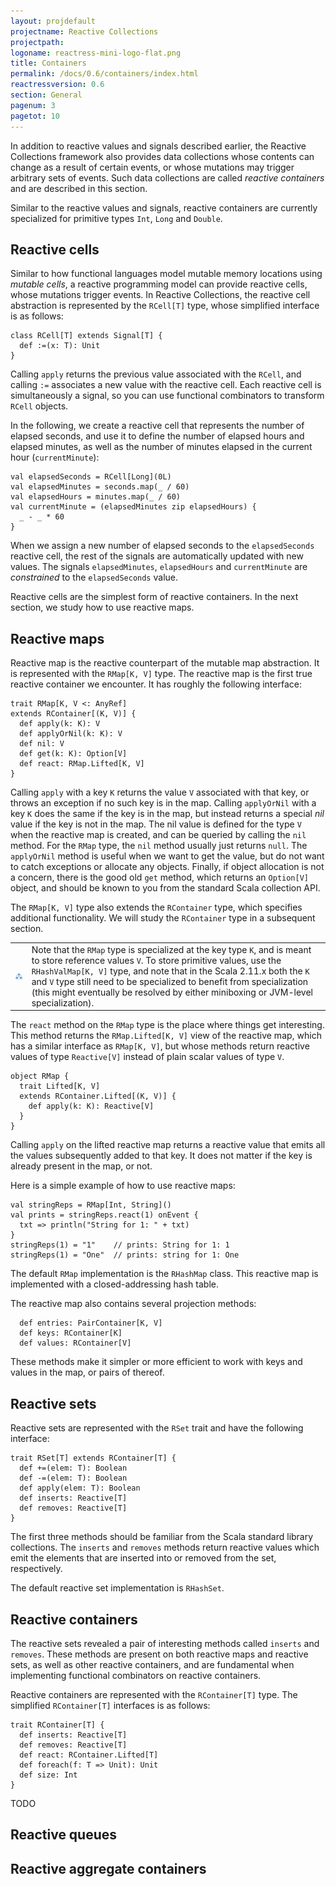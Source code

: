 ```yaml
---
layout: projdefault
projectname: Reactive Collections
projectpath: 
logoname: reactress-mini-logo-flat.png
title: Containers
permalink: /docs/0.6/containers/index.html
reactressversion: 0.6
section: General
pagenum: 3
pagetot: 10
---
```



In addition to reactive values and signals described earlier,
the Reactive Collections framework also provides data collections
whose contents can change as a result of certain events,
or whose mutations may trigger arbitrary sets of events.
Such data collections are called *reactive containers*
and are described in this section.

Similar to the reactive values and signals,
reactive containers are currently specialized
for primitive types `Int`, `Long` and `Double`.


## Reactive cells

Similar to how functional languages model mutable memory locations using *mutable cells*,
a reactive programming model can provide reactive cells,
whose mutations trigger events.
In Reactive Collections,
the reactive cell abstraction is represented by the `RCell[T]` type,
whose simplified interface is as follows:

    class RCell[T] extends Signal[T] {
      def :=(x: T): Unit
    }

Calling `apply` returns the previous value associated with the `RCell`,
and calling `:=` associates a new value with the reactive cell.
Each reactive cell is simultaneously a signal,
so you can use functional combinators to transform `RCell` objects.

In the following, we create a reactive cell that represents the number of elapsed seconds,
and use it to define the number of elapsed hours and elapsed minutes,
as well as the number of minutes elapsed in the current hour (`currentMinute`):

    val elapsedSeconds = RCell[Long](0L)
    val elapsedMinutes = seconds.map(_ / 60)
    val elapsedHours = minutes.map(_ / 60)
    val currentMinute = (elapsedMinutes zip elapsedHours) {
      _ - _ * 60
    }

When we assign a new number of elapsed seconds to the `elapsedSeconds` reactive cell,
the rest of the signals are automatically updated with new values.
The signals `elapsedMinutes`, `elapsedHours` and `currentMinute`
are *constrained* to the `elapsedSeconds` value.

Reactive cells are the simplest form of reactive containers.
In the next section,
we study how to use reactive maps.


## Reactive maps

Reactive map is the reactive counterpart of the mutable map abstraction.
It is represented with the `RMap[K, V]` type.
The reactive map is the first true reactive container we encounter.
It has roughly the following interface:

    trait RMap[K, V <: AnyRef]
    extends RContainer[(K, V)] {
      def apply(k: K): V
      def applyOrNil(k: K): V
      def nil: V
      def get(k: K): Option[V]
      def react: RMap.Lifted[K, V]
    }

Calling `apply` with a key `K` returns the value `V` associated with that key,
or throws an exception if no such key is in the map.
Calling `applyOrNil` with a key `K` does the same if the key is in the map,
but instead returns a special *nil* value if the key is not in the map.
The nil value is defined for the type `V` when the reactive map is created,
and can be queried by calling the `nil` method.
For the `RMap` type, the `nil` method usually just returns `null`.
The `applyOrNil` method is useful when we want to get the value,
but do not want to catch exceptions or allocate any objects.
Finally, if object allocation is not a concern,
there is the good old `get` method, which returns an `Option[V]` object,
and should be known to you from the standard Scala collection API.

The `RMap[K, V]` type also extends the `RContainer` type,
which specifies additional functionality.
We will study the `RContainer` type in a subsequent section.

<table class="docs-tip">
<td><img src="/resources/images/reactress-warning.png"/></td>
<td>
Note that the <code>RMap</code> type is specialized at the key type <code>K</code>,
and is meant to store reference values <code>V</code>.
To store primitive values, use the <code>RHashValMap[K, V]</code> type,
and note that in the Scala 2.11.x both the <code>K</code> and <code>V</code> type
still need to be specialized to benefit from specialization
(this might eventually be resolved by either miniboxing
or JVM-level specialization).
</td>
</table>

The `react` method on the `RMap` type is the place where things get interesting.
This method returns the `RMap.Lifted[K, V]` view of the reactive map,
which has a similar interface as `RMap[K, V]`,
but whose methods return reactive values of type `Reactive[V]`
instead of plain scalar values of type `V`.

    object RMap {
      trait Lifted[K, V]
      extends RContainer.Lifted[(K, V)] {
        def apply(k: K): Reactive[V]
      }
    }

Calling `apply` on the lifted reactive map returns
a reactive value that emits all the values subsequently added to that key.
It does not matter if the key is already present in the map, or not.

Here is a simple example of how to use reactive maps:

    val stringReps = RMap[Int, String]()
    val prints = stringReps.react(1) onEvent {
      txt => println("String for 1: " + txt)
    }
    stringReps(1) = "1"    // prints: String for 1: 1
    stringReps(1) = "One"  // prints: string for 1: One

The default `RMap` implementation is the `RHashMap` class.
This reactive map is implemented with a closed-addressing hash table.

The reactive map also contains several projection methods:

      def entries: PairContainer[K, V]
      def keys: RContainer[K]
      def values: RContainer[V]

These methods make it simpler or more efficient
to work with keys and values in the map, or pairs of thereof.


## Reactive sets

Reactive sets are represented with the `RSet` trait and have the following interface:

    trait RSet[T] extends RContainer[T] {
      def +=(elem: T): Boolean
      def -=(elem: T): Boolean
      def apply(elem: T): Boolean
      def inserts: Reactive[T]
      def removes: Reactive[T]
    }

The first three methods should be familiar from the Scala standard library collections.
The `inserts` and `removes` methods return reactive values which emit the elements that
are inserted into or removed from the set, respectively.

The default reactive set implementation is `RHashSet`.


## Reactive containers

The reactive sets revealed a pair of interesting methods called `inserts` and `removes`.
These methods are present on both reactive maps and reactive sets,
as well as other reactive containers,
and are fundamental when implementing functional combinators on reactive containers. 

Reactive containers are represented with the `RContainer[T]` type.
The simplified `RContainer[T]` interfaces is as follows:

    trait RContainer[T] {
      def inserts: Reactive[T]
      def removes: Reactive[T]
      def react: RContainer.Lifted[T]
      def foreach(f: T => Unit): Unit
      def size: Int
    }

TODO


## Reactive queues


## Reactive aggregate containers



